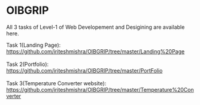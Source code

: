 # OIBGRIP
All 3 tasks of Level-1 of Web Developement and Desigining are available here.

Task 1(Landing Page): https://github.com/iriteshmishra/OIBGRIP/tree/master/Landing%20Page
<br>
<br>
Task 2(Portfolio): https://github.com/iriteshmishra/OIBGRIP/tree/master/PortFolio
<br>
<br>
Task 3(Temperature Converter website): https://github.com/iriteshmishra/OIBGRIP/tree/master/Temperature%20Converter
<br>
<br>
